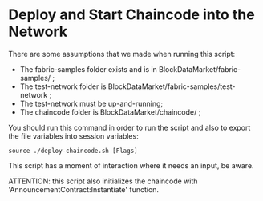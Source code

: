 # Deploy and Start Chaincode into the Network

There are some assumptions that we made when running this script:
  - The fabric-samples folder exists and is in BlockDataMarket/fabric-samples/ ;
  - The test-network folder is BlockDataMarket/fabric-samples/test-network ;
  - The test-network must be up-and-running;
  - The chaincode folder is BlockDataMarket/chaincode/ ;

You should run this command in order to run the script and also to export the file variables into session variables:
```
source ./deploy-chaincode.sh [Flags]
```

This script has a moment of interaction where it needs an input, be aware.

ATTENTION: this script also initializes the chaincode with 'AnnouncementContract:Instantiate' function.
